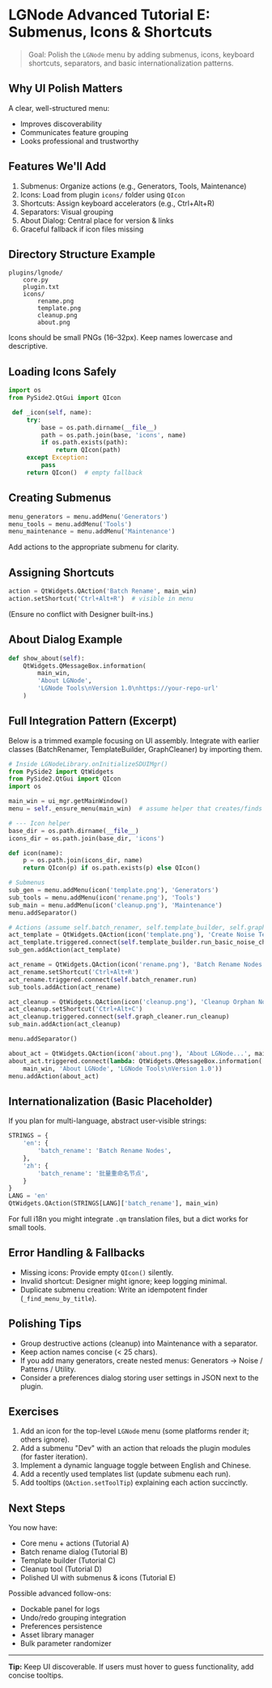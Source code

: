# LGNode Advanced Tutorial E: Submenus, Icons & Shortcuts

> Goal: Polish the `LGNode` menu by adding submenus, icons, keyboard shortcuts, separators, and basic internationalization patterns.

## Why UI Polish Matters
A clear, well-structured menu:
- Improves discoverability
- Communicates feature grouping
- Looks professional and trustworthy

## Features We'll Add
1. Submenus: Organize actions (e.g., Generators, Tools, Maintenance)
2. Icons: Load from plugin `icons/` folder using `QIcon`
3. Shortcuts: Assign keyboard accelerators (e.g., Ctrl+Alt+R)
4. Separators: Visual grouping
5. About Dialog: Central place for version & links
6. Graceful fallback if icon files missing

## Directory Structure Example
```
plugins/lgnode/
    core.py
    plugin.txt
    icons/
        rename.png
        template.png
        cleanup.png
        about.png
```
Icons should be small PNGs (16–32px). Keep names lowercase and descriptive.

## Loading Icons Safely
```python
import os
from PySide2.QtGui import QIcon

 def _icon(self, name):
     try:
         base = os.path.dirname(__file__)
         path = os.path.join(base, 'icons', name)
         if os.path.exists(path):
             return QIcon(path)
     except Exception:
         pass
     return QIcon()  # empty fallback
```

## Creating Submenus
```python
menu_generators = menu.addMenu('Generators')
menu_tools = menu.addMenu('Tools')
menu_maintenance = menu.addMenu('Maintenance')
```
Add actions to the appropriate submenu for clarity.

## Assigning Shortcuts
```python
action = QtWidgets.QAction('Batch Rename', main_win)
action.setShortcut('Ctrl+Alt+R')  # visible in menu
```
(Ensure no conflict with Designer built-ins.)

## About Dialog Example
```python
def show_about(self):
    QtWidgets.QMessageBox.information(
        main_win,
        'About LGNode',
        'LGNode Tools\nVersion 1.0\nhttps://your-repo-url'
    )
```

## Full Integration Pattern (Excerpt)
Below is a trimmed example focusing on UI assembly. Integrate with earlier classes (BatchRenamer, TemplateBuilder, GraphCleaner) by importing them.

```python
# Inside LGNodeLibrary.onInitializeSDUIMgr()
from PySide2 import QtWidgets
from PySide2.QtGui import QIcon
import os

main_win = ui_mgr.getMainWindow()
menu = self._ensure_menu(main_win)  # assume helper that creates/finds top-level

# --- Icon helper
base_dir = os.path.dirname(__file__)
icons_dir = os.path.join(base_dir, 'icons')

def icon(name):
    p = os.path.join(icons_dir, name)
    return QIcon(p) if os.path.exists(p) else QIcon()

# Submenus
sub_gen = menu.addMenu(icon('template.png'), 'Generators')
sub_tools = menu.addMenu(icon('rename.png'), 'Tools')
sub_main = menu.addMenu(icon('cleanup.png'), 'Maintenance')
menu.addSeparator()

# Actions (assume self.batch_renamer, self.template_builder, self.graph_cleaner exist)
act_template = QtWidgets.QAction(icon('template.png'), 'Create Noise Template', main_win)
act_template.triggered.connect(self.template_builder.run_basic_noise_chain)
sub_gen.addAction(act_template)

act_rename = QtWidgets.QAction(icon('rename.png'), 'Batch Rename Nodes', main_win)
act_rename.setShortcut('Ctrl+Alt+R')
act_rename.triggered.connect(self.batch_renamer.run)
sub_tools.addAction(act_rename)

act_cleanup = QtWidgets.QAction(icon('cleanup.png'), 'Cleanup Orphan Nodes', main_win)
act_cleanup.setShortcut('Ctrl+Alt+C')
act_cleanup.triggered.connect(self.graph_cleaner.run_cleanup)
sub_main.addAction(act_cleanup)

menu.addSeparator()

about_act = QtWidgets.QAction(icon('about.png'), 'About LGNode...', main_win)
about_act.triggered.connect(lambda: QtWidgets.QMessageBox.information(
    main_win, 'About LGNode', 'LGNode Tools\nVersion 1.0'))
menu.addAction(about_act)
```

## Internationalization (Basic Placeholder)
If you plan for multi-language, abstract user-visible strings:
```python
STRINGS = {
    'en': {
        'batch_rename': 'Batch Rename Nodes',
    },
    'zh': {
        'batch_rename': '批量重命名节点',
    }
}
LANG = 'en'
QtWidgets.QAction(STRINGS[LANG]['batch_rename'], main_win)
```
For full i18n you might integrate `.qm` translation files, but a dict works for small tools.

## Error Handling & Fallbacks
- Missing icons: Provide empty `QIcon()` silently.
- Invalid shortcut: Designer might ignore; keep logging minimal.
- Duplicate submenu creation: Write an idempotent finder (`_find_menu_by_title`).

## Polishing Tips
- Group destructive actions (cleanup) into Maintenance with a separator.
- Keep action names concise (< 25 chars).
- If you add many generators, create nested menus: Generators -> Noise / Patterns / Utility.
- Consider a preferences dialog storing user settings in JSON next to the plugin.

## Exercises
1. Add an icon for the top-level `LGNode` menu (some platforms render it; others ignore).
2. Add a submenu "Dev" with an action that reloads the plugin modules (for faster iteration).
3. Implement a dynamic language toggle between English and Chinese.
4. Add a recently used templates list (update submenu each run).
5. Add tooltips (`QAction.setToolTip`) explaining each action succinctly.

## Next Steps
You now have:
- Core menu + actions (Tutorial A)
- Batch rename dialog (Tutorial B)
- Template builder (Tutorial C)
- Cleanup tool (Tutorial D)
- Polished UI with submenus & icons (Tutorial E)

Possible advanced follow-ons:
- Dockable panel for logs
- Undo/redo grouping integration
- Preferences persistence
- Asset library manager
- Bulk parameter randomizer

---
**Tip:** Keep UI discoverable. If users must hover to guess functionality, add concise tooltips.
